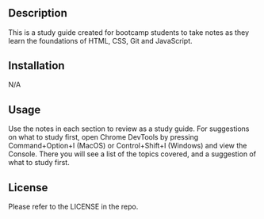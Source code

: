# <Prework Study Guide>

## Description

This is a study guide created for bootcamp students to take notes as they learn the foundations of HTML, CSS, Git and JavaScript. 

## Installation

N/A

## Usage

Use the notes in each section to review as a study guide. For suggestions on what to study first, open Chrome DevTools by pressing Command+Option+I (MacOS) or Control+Shift+I (Windows) and view the Console. There you will see a list of the topics covered, and a suggestion of what to study first.

## License

Please refer to the LICENSE in the repo.
